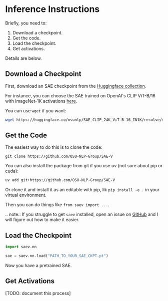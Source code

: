 # Inference Instructions

Briefly, you need to:

1. Download a checkpoint.
2. Get the code.
3. Load the checkpoint.
4. Get activations.

Details are below.

## Download a Checkpoint

First, download an SAE checkpoint from the [Huggingface collection](https://huggingface.co/collections/osunlp/sae-v-67ab8c4fdf179d117db28195).

For instance, you can choose the SAE trained on OpenAI's CLIP ViT-B/16 with ImageNet-1K activations [here](https://huggingface.co/osunlp/SAE_CLIP_24K_ViT-B-16_IN1K).

You can use `wget` if you want:

```sh
wget https://huggingface.co/osunlp/SAE_CLIP_24K_ViT-B-16_IN1K/resolve/main/sae.pt
```

## Get the Code

The easiest way to do this is to clone the code:

```
git clone https://github.com/OSU-NLP-Group/SAE-V
```

You can also install the package from git if you use uv (not sure about pip or cuda):

```sh
uv add git+https://github.com/OSU-NLP-Group/SAE-V
```

Or clone it and install it as an editable with pip, lik `pip install -e .` in your virtual environment.

Then you can do things like `from saev import ...`.

.. note::
  If you struggle to get `saev` installed, open an issue on [GitHub](https://github.com/OSU-NLP-Group/SAE-V) and I will figure out how to make it easier.

## Load the Checkpoint

```py
import saev.nn

sae = saev.nn.load("PATH_TO_YOUR_SAE_CKPT.pt")
```

Now you have a pretrained SAE.

## Get Activations

[TODO: document this process]
